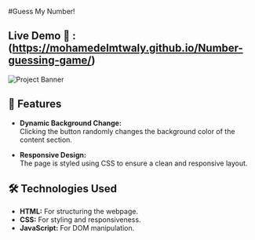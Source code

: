 #Guess My Number!

##  Live Demo 🔗 :(https://mohamedelmtwaly.github.io/Number-guessing-game/)
![Project Banner](Template.PNG)

## 🚀 Features

- **Dynamic Background Change:**  
   Clicking the button randomly changes the background color of the content section.

 - **Responsive Design:**  
   The page is styled using CSS to ensure a clean and responsive layout.

## 🛠️ Technologies Used

- **HTML:** For structuring the webpage.
- **CSS:** For styling and responsiveness.
- **JavaScript:** For DOM manipulation.
